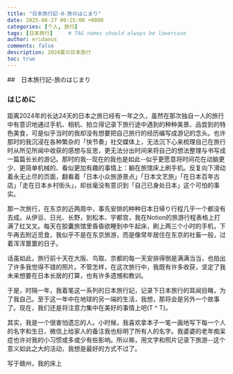 ```yaml
---
title: "日本旅行記-0-旅のはじまり"
date: 2025-06-27 00:15:00 +0800
categories: [个人, 旅行]
tags: [日本旅行]     # TAG names should always be lowercase
author: eridanus
comments: false
description: 2024夏の日本旅行
toc: true
---
```


##　日本旅行記-旅のはじまり

### はじめに

距离2024年的长达24天的日本之旅已经有一年之久，虽然在那次独自一人的旅行中有意识地通过手机、相机、拍立得记录下旅行途中遇到的种种美景、品尝到的特色美食，可是似乎当时的我却没有想要把自己旅行的经历编写成游记的念头。也许那时的我沉浸在各种繁杂的「快节奏」社交媒体上，无法沉下心来梳理自己在旅行时从所见所闻中收获的感想与反思，更无法分出时间来将自己的想法整理与书写成一篇篇长长的游记。那时的我--现在的我也是如此--似乎更愿意将时间花在动脑更少、更简单机械的、看似更加有趣的事情上：躺在旅馆床上刷手机。反复向下滑动着永无止尽的页面，翻看着「日本小众旅游景点」「日本文艺旅」「在日本百年古店」「走在日本乡村街头」，却丝毫没有意识到「自己已身处日本」这个可怕的事实。

那一次旅行，在东京的近两周中，事先安排的种种日本日帰り行程几乎一个都没有去成。从伊豆、日光、长野，到松本、宇都宫，我在Notion的旅游行程表格上打满了红叉叉。每天在胶囊旅馆里昏昏欲睡到中午起床，刷上两三个小时的手机，下午再去附近觅食，我似乎不是在东京旅游，而是像常年居住在东京的社畜一般，过着浑浑噩噩的日子。

话虽如此，旅行前十天在大阪、鸟取、京都的每一天安排得倒是满满当当，也拍出了许多我觉得不错的照片。不管怎样，在这次旅行中，我既有许多收获，坚定了我未来想要在日本长居的打算，也有许多遗憾和教训。

于是，时隔一年，我着笔这一系列的日本旅行記，记录下日本旅行的耳闻目睹，为了我自己。至于这一年中在地球的另一端的生活，我想，那将会是另外一个故事了。现在，我们还是将注意力集中在美好的事情上吧(T ^ T)。

其实，我是一个很害怕遗忘的人。小时候，我喜欢拿本子一笔一画地写下每一个人的名字和生日，微信上给家人的备注我也标明了所有人的名字。我婆婆的老年痴呆症也许对我的小习惯或多或少有些影响。所以嘛，用文字和照片记录下旅游--这个意义如此之大的活动，我想是最好的方式不过了。

写于赣州，我的床上